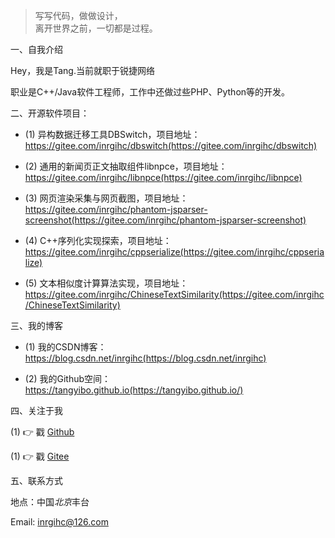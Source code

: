 > 写写代码，做做设计，  
> 离开世界之前，一切都是过程。

一、自我介绍

Hey，我是Tang.当前就职于锐捷网络

职业是C++/Java软件工程师，工作中还做过些PHP、Python等的开发。

二、开源软件项目：

- (1) 异构数据迁移工具DBSwitch，项目地址：https://gitee.com/inrgihc/dbswitch(https://gitee.com/inrgihc/dbswitch)

- (2) 通用的新闻页正文抽取组件libnpce，项目地址：https://gitee.com/inrgihc/libnpce(https://gitee.com/inrgihc/libnpce)

- (3) 网页渲染采集与网页截图，项目地址：https://gitee.com/inrgihc/phantom-jsparser-screenshot(https://gitee.com/inrgihc/phantom-jsparser-screenshot)

- (4) C++序列化实现探索，项目地址：https://gitee.com/inrgihc/cppserialize(https://gitee.com/inrgihc/cppserialize)

- (5) 文本相似度计算算法实现，项目地址：https://gitee.com/inrgihc/ChineseTextSimilarity(https://gitee.com/inrgihc/ChineseTextSimilarity)

三、我的博客

- (1) 我的CSDN博客：https://blog.csdn.net/inrgihc(https://blog.csdn.net/inrgihc)

- (2) 我的Github空间：https://tangyibo.github.io(https://tangyibo.github.io/)

四、关注于我

(1) 👉 戳 [Github](http://github.com/tangyibo)

(1) 👉 戳 [Gitee](https://gitee.com/inrgihc)

五、联系方式

地点：中国*北京*丰台 

Email: inrgihc@126.com
